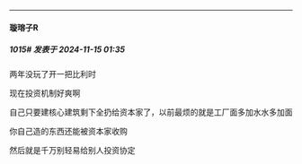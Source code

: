 ﻿
*****

####  璇瑢子R  
##### 1015#       发表于 2024-11-15 01:35

两年没玩了开一把比利时

现在投资机制好爽啊

自己只要建核心建筑剩下全扔给资本家了，以前最烦的就是工厂面多加水水多加面

你自己造的东西还能被资本家收购

然后就是千万别轻易给别人投资协定

